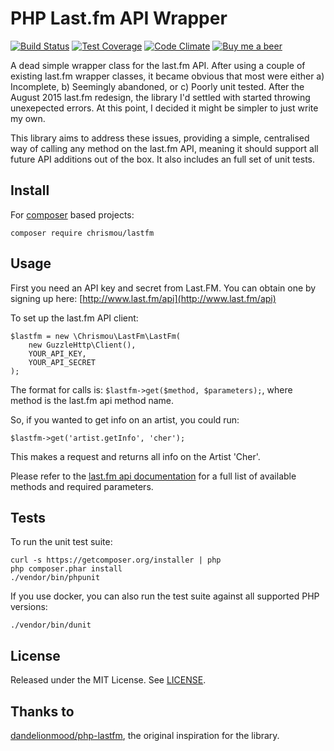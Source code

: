 # PHP Last.fm API Wrapper

[![Build Status](https://travis-ci.org/chrismou/php-lastfm-wrapper.svg?branch=master)](https://travis-ci.org/chrismou/php-lastfm-wrapper)
[![Test Coverage](https://codeclimate.com/github/chrismou/php-lastfm-wrapper/badges/coverage.svg)](https://codeclimate.com/github/chrismou/php-lastfm-wrapper/coverage)
[![Code Climate](https://codeclimate.com/github/chrismou/php-lastfm-wrapper/badges/gpa.svg)](https://codeclimate.com/github/chrismou/php-lastfm-wrapper)
[![Buy me a beer](https://img.shields.io/badge/donate-PayPal-019CDE.svg)](https://www.paypal.me/chrismou)

A dead simple wrapper class for the last.fm API. After using a couple of existing last.fm wrapper classes, it became 
obvious that most were either a) Incomplete, b) Seemingly abandoned, or c) Poorly unit tested. After the August 2015 last.fm
redesign, the library I'd settled with started throwing unexepected errors. At this point, I decided it might be simpler 
to just write my own.

This library aims to address these issues, providing a simple, centralised way of calling any method on the last.fm API, 
meaning it should support all future API additions out of the box. It also includes an full set of unit tests.


## Install

For [composer](http://getcomposer.org) based projects:

```
composer require chrismou/lastfm
```

## Usage

First you need an API key and secret from Last.FM.  You can obtain one by signing up here: [http://www.last.fm/api](http://www.last.fm/api)

To set up the last.fm API client:

```
$lastfm = new \Chrismou\LastFm\LastFm(
    new GuzzleHttp\Client(),
    YOUR_API_KEY,
    YOUR_API_SECRET
);
```

The format for calls is: `$lastfm->get($method, $parameters);`, where method is the last.fm api method name.

So, if you wanted to get info on an artist, you could run:

```
$lastfm->get('artist.getInfo', 'cher');
```

This makes a request and returns all info on the Artist 'Cher'.

Please refer to the [last.fm api documentation](http://www.last.fm/api) for a full list of available methods and required parameters.


## Tests

To run the unit test suite:

```
curl -s https://getcomposer.org/installer | php
php composer.phar install
./vendor/bin/phpunit
```

If you use docker, you can also run the test suite against all supported PHP versions:
```
./vendor/bin/dunit
```

## License

Released under the MIT License. See [LICENSE](LICENSE.md).

## Thanks to

[dandelionmood/php-lastfm](https://github.com/dandelionmood/php-lastfm), the original inspiration for the library.
